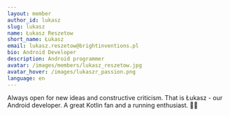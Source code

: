 ```yaml
---
layout: member
author_id: lukasz
slug: lukasz
name: Łukasz Reszetow
short_name: Łukasz
email: lukasz.reszetow@brightinventions.pl
bio: Android Developer
description: Android programmer
avatar: /images/members/lukasz_reszetow.jpg
avatar_hover: /images/lukaszr_passion.png
language: en
---
```

Always open for new ideas and constructive criticism. That is Łukasz - our Android developer. A great Kotlin fan and a running enthusiast. 🏃🏻
